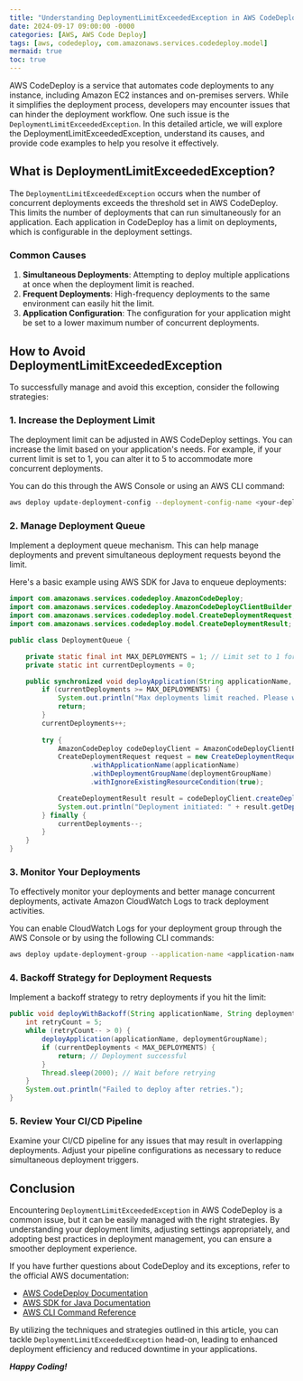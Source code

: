 ```yaml
---
title: "Understanding DeploymentLimitExceededException in AWS CodeDeploy: Resolving Common Issues"
date: 2024-09-17 09:00:00 -0000
categories: [AWS, AWS Code Deploy]
tags: [aws, codedeploy, com.amazonaws.services.codedeploy.model]
mermaid: true
toc: true
---
```



AWS CodeDeploy is a service that automates code deployments to any instance, including Amazon EC2 instances and on-premises servers. While it simplifies the deployment process, developers may encounter issues that can hinder the deployment workflow. One such issue is the `DeploymentLimitExceededException`. In this detailed article, we will explore the DeploymentLimitExceededException, understand its causes, and provide code examples to help you resolve it effectively.

## What is DeploymentLimitExceededException?

The `DeploymentLimitExceededException` occurs when the number of concurrent deployments exceeds the threshold set in AWS CodeDeploy. This limits the number of deployments that can run simultaneously for an application. Each application in CodeDeploy has a limit on deployments, which is configurable in the deployment settings.

### Common Causes

1. **Simultaneous Deployments**: Attempting to deploy multiple applications at once when the deployment limit is reached.
2. **Frequent Deployments**: High-frequency deployments to the same environment can easily hit the limit.
3. **Application Configuration**: The configuration for your application might be set to a lower maximum number of concurrent deployments.

## How to Avoid DeploymentLimitExceededException

To successfully manage and avoid this exception, consider the following strategies:

### 1. Increase the Deployment Limit

The deployment limit can be adjusted in AWS CodeDeploy settings. You can increase the limit based on your application's needs. For example, if your current limit is set to 1, you can alter it to 5 to accommodate more concurrent deployments.

You can do this through the AWS Console or using an AWS CLI command:

```bash
aws deploy update-deployment-config --deployment-config-name <your-deployment-config-name> --minimum-healthy-hosts '{"type":"FLEET_PERCENT","value":75}' --maximum-concurrent-deployments 5
```

### 2. Manage Deployment Queue

Implement a deployment queue mechanism. This can help manage deployments and prevent simultaneous deployment requests beyond the limit. 

Here's a basic example using AWS SDK for Java to enqueue deployments:

```java
import com.amazonaws.services.codedeploy.AmazonCodeDeploy;
import com.amazonaws.services.codedeploy.AmazonCodeDeployClientBuilder;
import com.amazonaws.services.codedeploy.model.CreateDeploymentRequest;
import com.amazonaws.services.codedeploy.model.CreateDeploymentResult;

public class DeploymentQueue {

    private static final int MAX_DEPLOYMENTS = 1; // Limit set to 1 for example
    private static int currentDeployments = 0;

    public synchronized void deployApplication(String applicationName, String deploymentGroupName) {
        if (currentDeployments >= MAX_DEPLOYMENTS) {
            System.out.println("Max deployments limit reached. Please wait.");
            return;
        }
        currentDeployments++;
        
        try {
            AmazonCodeDeploy codeDeployClient = AmazonCodeDeployClientBuilder.defaultClient();
            CreateDeploymentRequest request = new CreateDeploymentRequest()
                    .withApplicationName(applicationName)
                    .withDeploymentGroupName(deploymentGroupName)
                    .withIgnoreExistingResourceCondition(true);

            CreateDeploymentResult result = codeDeployClient.createDeployment(request);
            System.out.println("Deployment initiated: " + result.getDeploymentId());
        } finally {
            currentDeployments--;
        }
    }
}
```

### 3. Monitor Your Deployments

To effectively monitor your deployments and better manage concurrent deployments, activate Amazon CloudWatch Logs to track deployment activities.

You can enable CloudWatch Logs for your deployment group through the AWS Console or by using the following CLI commands:

```bash
aws deploy update-deployment-group --application-name <application-name> --deployment-group-name <deployment-group-name> --service-role-arn <role-arn> --enable-cloudwatch-logs
```

### 4. Backoff Strategy for Deployment Requests

Implement a backoff strategy to retry deployments if you hit the limit:

```java
public void deployWithBackoff(String applicationName, String deploymentGroupName) throws InterruptedException {
    int retryCount = 5;
    while (retryCount-- > 0) {
        deployApplication(applicationName, deploymentGroupName);
        if (currentDeployments < MAX_DEPLOYMENTS) {
            return; // Deployment successful
        }
        Thread.sleep(2000); // Wait before retrying
    }
    System.out.println("Failed to deploy after retries.");
}
```

### 5. Review Your CI/CD Pipeline

Examine your CI/CD pipeline for any issues that may result in overlapping deployments. Adjust your pipeline configurations as necessary to reduce simultaneous deployment triggers.

## Conclusion

Encountering `DeploymentLimitExceededException` in AWS CodeDeploy is a common issue, but it can be easily managed with the right strategies. By understanding your deployment limits, adjusting settings appropriately, and adopting best practices in deployment management, you can ensure a smoother deployment experience.

If you have further questions about CodeDeploy and its exceptions, refer to the official AWS documentation:

- [AWS CodeDeploy Documentation](https://docs.aws.amazon.com/codedeploy/latest/userguide/welcome.html)
- [AWS SDK for Java Documentation](https://docs.aws.amazon.com/sdk-for-java/latest/developer-guide/home.html)
- [AWS CLI Command Reference](https://docs.aws.amazon.com/cli/latest/reference/)

By utilizing the techniques and strategies outlined in this article, you can tackle `DeploymentLimitExceededException` head-on, leading to enhanced deployment efficiency and reduced downtime in your applications.

***Happy Coding!***